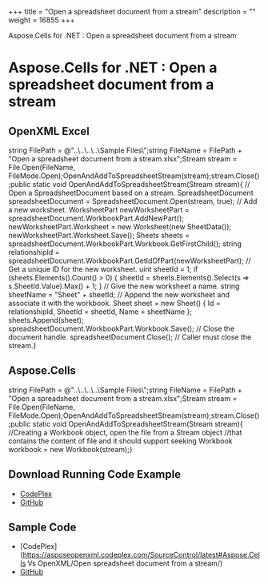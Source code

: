 +++
title = "Open a spreadsheet document from a stream" 
description = "" 
weight = 16855 
+++

Aspose.Cells for .NET : Open a spreadsheet document from a stream  

# Aspose.Cells for .NET : Open a spreadsheet document from a stream


## OpenXML Excel

string FilePath = @"..\\..\\..\\..\\Sample Files\\";string FileName = FilePath + "Open a spreadsheet document from a stream.xlsx";Stream stream = File.Open(FileName, FileMode.Open);OpenAndAddToSpreadsheetStream(stream);stream.Close();public static void OpenAndAddToSpreadsheetStream(Stream stream){    // Open a SpreadsheetDocument based on a stream.    SpreadsheetDocument spreadsheetDocument =        SpreadsheetDocument.Open(stream, true);    // Add a new worksheet.    WorksheetPart newWorksheetPart = spreadsheetDocument.WorkbookPart.AddNewPart<WorksheetPart>();    newWorksheetPart.Worksheet = new Worksheet(new SheetData());    newWorksheetPart.Worksheet.Save();    Sheets sheets = spreadsheetDocument.WorkbookPart.Workbook.GetFirstChild<Sheets>();    string relationshipId = spreadsheetDocument.WorkbookPart.GetIdOfPart(newWorksheetPart);    // Get a unique ID for the new worksheet.    uint sheetId = 1;    if (sheets.Elements<Sheet>().Count() > 0)    {        sheetId = sheets.Elements<Sheet>().Select(s => s.SheetId.Value).Max() + 1;    }    // Give the new worksheet a name.    string sheetName = "Sheet" + sheetId;    // Append the new worksheet and associate it with the workbook.    Sheet sheet = new Sheet() { Id = relationshipId, SheetId = sheetId, Name = sheetName };    sheets.Append(sheet);    spreadsheetDocument.WorkbookPart.Workbook.Save();    // Close the document handle.    spreadsheetDocument.Close();    // Caller must close the stream.}

## Aspose.Cells

string FilePath = @"..\\..\\..\\..\\Sample Files\\";string FileName = FilePath + "Open a spreadsheet document from a stream.xlsx";Stream stream = File.Open(FileName, FileMode.Open);OpenAndAddToSpreadsheetStream(stream);stream.Close();public static void OpenAndAddToSpreadsheetStream(Stream stream){    //Creating a Workbook object, open the file from a Stream object    //that contains the content of file and it should support seeking    Workbook workbook = new Workbook(stream);}

## Download Running Code Example

*   [CodePlex](https://asposeopenxml.codeplex.com/releases/view/616479)
*   [GitHub](https://github.com/aspose-cells/Aspose.Cells-for-.NET/releases/tag/AsposeCellsVsOpenXMLv1.1)

## Sample Code

*   [CodePlex](https://asposeopenxml.codeplex.com/SourceControl/latest#Aspose.Cells Vs OpenXML/Open spreadsheet document from a stream/)
*   [GitHub](https://github.com/aspose-cells/Aspose.Cells-for-.NET/tree/master/Plugins/Aspose.Cells%20Vs%20OpenXML%20Spreadsheets/Code%20Comparison%20of%20Common%20Features/Open%20spreadsheet%20document%20from%20a%20stream)

